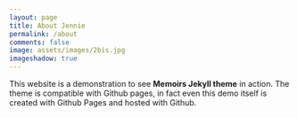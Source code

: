 ```yaml
---
layout: page
title: About Jennie
permalink: /about
comments: false
image: assets/images/2bis.jpg
imageshadow: true
---
```


This website is a demonstration to see **Memoirs Jekyll theme** in action. The theme is compatible with Github pages, in fact even this demo itself is created with Github Pages and hosted with Github.
